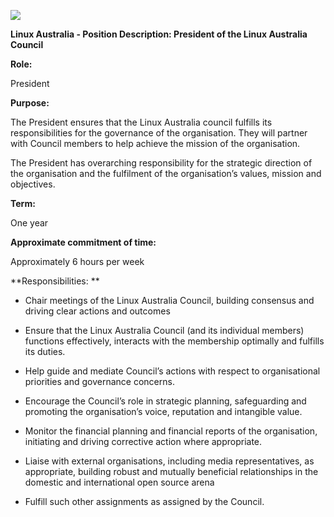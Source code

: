 ![](Pictures/10000201000003BC000001CEEA5FFC6CEC27A34D.png)

<span id="anchor"></span>**Linux Australia - Position Description:
President of the Linux Australia Council**

<span id="anchor-1"></span>**Role:**

President

<span id="anchor-2"></span>**Purpose:**

The President ensures that the Linux Australia council fulfills its
responsibilities for the governance of the organisation. They will
partner with Council members to help achieve the mission of the
organisation.

The President has overarching responsibility for the strategic direction
of the organisation and the fulfilment of the organisation’s values,
mission and objectives. 

<span id="anchor-3"></span>**Term:**

One year

<span id="anchor-4"></span>**Approximate commitment of time:**

Approximately 6 hours per week

**Responsibilities: **

  - Chair meetings of the Linux Australia Council, building consensus
    and driving clear actions and outcomes
  - Ensure that the Linux Australia Council (and its individual members)
    functions effectively, interacts with the membership optimally and
    fulfills its duties.
  - Help guide and mediate Council’s actions with respect to
    organisational priorities and governance concerns.
  - Encourage the Council’s role in strategic planning, safeguarding and
    promoting the organisation’s voice, reputation and intangible value.
    
  - Monitor the financial planning and financial reports of the
    organisation, initiating and driving corrective action where
    appropriate. 
  - Liaise with external organisations, including media representatives,
    as appropriate, building robust and mutually beneficial
    relationships in the domestic and international open source arena
  - Fulfill such other assignments as assigned by the Council.
